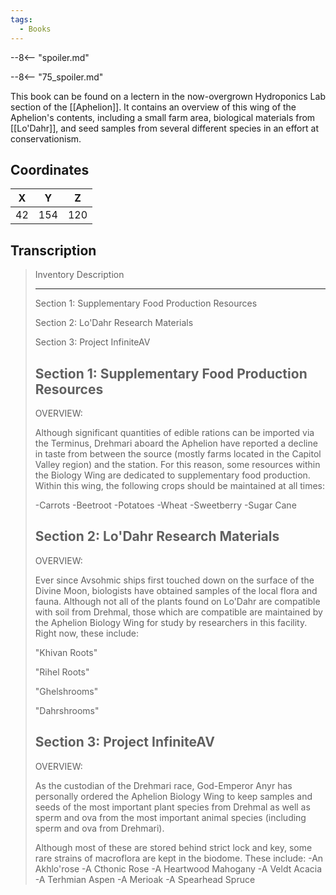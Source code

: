 ```yaml
---
tags:
  - Books
---
```


--8<-- "spoiler.md"

--8<-- "75_spoiler.md"

This book can be found on a lectern in the now-overgrown Hydroponics Lab section of the [[Aphelion]]. It contains an overview of this wing of the Aphelion's contents, including a small farm area, biological materials from [[Lo'Dahr]], and seed samples from several different species in an effort at conservationism.

## Coordinates
| **X** | **Y** | **Z** |
| :---: | :---: | :---: |
|  42   |  154  |  120  |

## Transcription
> Inventory Description
> ***
>
> Section 1: Supplementary Food Production Resources
>
> Section 2: Lo'Dahr Research Materials
>
> Section 3: Project InfiniteAV
>
> Section 1: Supplementary Food Production Resources
> -------------------
> OVERVIEW:
>
> Although significant quantities of edible rations can be imported via the Terminus, Drehmari aboard the Aphelion have reported a decline in taste from between the source (mostly farms located in the Capitol Valley region) and the station. For this reason, some resources within the Biology Wing are dedicated to supplementary food production. Within this wing, the following crops should be maintained at all times:
>
> -Carrots
> -Beetroot
> -Potatoes
> -Wheat
> -Sweetberry
> -Sugar Cane
>
> Section 2: Lo'Dahr Research Materials
> -------------------
> OVERVIEW:
>
> Ever since Avsohmic ships first touched down on the surface of the Divine Moon, biologists have obtained samples of the local flora and fauna. Although not all of the plants found on Lo'Dahr are compatible with soil from Drehmal, those which are compatible are maintained by the Aphelion Biology Wing for study by researchers in this facility. Right now, these include:
>
> "Khivan Roots"
>
> "Rihel Roots"
>
> "Ghelshrooms"
>
> "Dahrshrooms"
>
> Section 3: Project InfiniteAV
> -------------------
> OVERVIEW:
>
> As the custodian of the Drehmari race, God-Emperor Anyr has personally ordered the Aphelion Biology Wing to keep samples and seeds of the most important plant species from Drehmal as well as sperm and ova from the most important animal species (including sperm and ova from Drehmari).
>
> Although most of these are stored behind strict lock and key, some rare strains of macroflora are kept in the biodome.
> These include:
> -An Akhlo'rose
> -A Cthonic Rose
> -A Heartwood Mahogany
> -A Veldt Acacia
> -A Terhmian Aspen
> -A Merioak
> -A Spearhead Spruce


